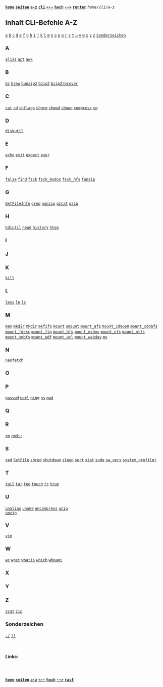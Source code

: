 <!-- Navigation top -->
[__`home`__][home] [__`seiten`__][seiten] [__`a-z`__][content] [__`cli`__][content2] [__`<--`__][left] [__`hoch`__][up] [__`-->`__][right] [__`runter`__][bottom] _`home/cli/a-z`_

<!-- Navigation links -->
[home]:     ./home
[seiten]:   ./home-pages
[content]:  ./home-az
[content2]: ./cli-befehle-az "CLI Befehle A-Z"
[left]:     ./cli-befehl-xxx
[up]:       ./home-cli
[right]:    ./cli-befehl-xxx
[top]:      #
[bottom]:   #links

<!-- CONTENT START ############################################## -->

## Inhalt CLI-Befehle A-Z

[`a`](#a) [`b`](#b) [`c`](#c) [`d`](#d) [`e`](#e) [`f`](#f) [`g`](#g) [`h`](#h) [`i`](#i) [`j`](#j) [`k`](#k) [`l`](#l) [`m`](#m) [`n`](#n) [`o`](#o) [`p`](#p) [`q`](#q) [`r`](#r) [`s`](#s) [`t`](#t) [`u`](#u) [`v`](#v) [`w`](#w) [`x`](#x) [`y`](#y) [`z`](#z) [`Sonderzeichen`](#Sonderzeichen)

### A
[`alias`](./cli-befehl-alias) 
[`apt`](./cli-befehl-apt)
[`awk`](./cli-befehl-awk)
[]() []() []() []() []() []()  

### B
[`bc`](./cli-befehl-bc)
[`brew`](./cli-befehl-brew) 
[`bunzip2`](./cli-befehl-bunzip2) 
[`bzip2`](./cli-befehl-bzip2) 
[`bzip2recover`](./cli-befehl-bzip2recover)
[]() []() []() []() []()    

### C
[`cat`](./cli-befehl-cat) 
[`cd`](./cli-befehl-cd)
[`chflags`](./cli-befehl-chflags) 
[`chgrp`](./cli-befehl-chgrp)
[`chmod`](./cli-befehl-chmod) 
[`chown`](./cli-befehl-chown)
[`compress`](./cli-befehl-uncompress)
[`cp`](./cli-befehl-cp)

[]() []() []() []() []() []()      

### D
[`diskutil`](./cli-befehl-diskutil)
[]() []() []() []() []() []()  
  
### E
[`echo`](./cli-befehl-echo) 
[`exit`](./cli-befehl-exit) 
[`expect`](./cli-befehl-expect) 
[`expr`](./cli-befehl-expr)
[]() []() []() []() []() []()  
   
### F
[`false`](./cli-befehl-false)
[`find`](./cli-befehl-find)
[`fsck`](./cli-befehl-fsck) 
[`fsck_msdos`](./cli-befehl-fsck_msdos) 
[`fsck_hfs`](./cli-befehl-fsck_hfs)
[`funzip`](./cli-befehl-funzip) 
[]() []() []() []() []() []() 

### G
[`GetFileInfo`](./cli-befehl-GetFileInfo)
[`grep`](./cli-befehl-grep)
[`gunzip`](./cli-befehl-gunzip)
[`gzcat`](./cli-befehl-gzcat)
[`gzip`](./cli-befehl-gzip) 
[]() []() []() []() []() []()    

### H
[`hdiutil`](./cli-befehl-hdiutil)
[`head`](./cli-befehl-head)
[`history`](./cli-befehl-history) 
[`htop`](./cli-befehl-htop)

[]() []() []() []() []() []()

### I
[]() []() []() []() []() []()   

### J
[]() []() []() []() []() []()  

### K
[`kill`](./cli-befehl-kill) 
[]() []() []() []() []() []()   

### L
[`less`](./cli-befehl-less)
[`ln`](./cli-befehl-ln)
[`ls`](./cli-befehl-ls) 
[]() []() []() []() []() []()   

### M
[`man`](./cli-befehl-man) 
[`mkdir`](./cli-befehl-mkdir)
[`mkdir`](./cli-befehl-mkdir)
[`mkfifo`](./cli-befehl-mkfifo)
[`mount`](./cli-befehl-mount) 
[`umount`](./cli-befehl-umount) 
[`mount_afp`](./cli-befehl-mount_afp) 
[`mount_cd9660`](./cli-befehl-mount_cd9660) 
[`mount_cddafs`](./cli-befehl-mount_cddafs) 
[`mount_fdesc`](./cli-befehl-mount_fdesc) 
[`mount_ftp`](./cli-befehl-mount_ftp) 
[`mount_hfs`](./cli-befehl-mount_hfs) 
[`mount_msdos`](./cli-befehl-mount_msdos) 
[`mount_nfs`](./cli-befehl-mount_nfs) 
[`mount_ntfs`](./cli-befehl-mount_ntfs) 
[`mount_smbfs`](./cli-befehl-mount_smbfs) 
[`mount_udf`](./cli-befehl-mount_udf) 
[`mount_url`](./cli-befehl-mount_url) 
[`mount_webdav`](./cli-befehl-mount_webdav)
[`mv`](./cli-befehl-mv)
[]() []() []() []() []() []()    

### N
[`neofetch`](./cli-befehl-neofetch)
[]() []() []() []() []() []()  

### O
[]() []() []() []() []() []()    

### P
[`passwd`](./cli-befehl-passwd)
[`perl`](./cli-befehl-perl)
[`ping`](./cli-befehl-ping)
[`ps`](./cli-befehl-ps)
[`pwd`](./cli-befehl-pwd)
[]() []() []() []() []() []()    

### Q
[]() []() []() []() []() []() 

### R
[`rm`](./cli-befehl-rm) 
[`rmdir`](./cli-befehl-rmdir)  
[]() []() []() []() []() []()    

### S
[`sed`](./cli-befehl-sed) 
[`SetFile`](./cli-befehl-SetFile) 
[`shred`](./cli-befehl-shred)
[`shutdown`](./cli-befehl-shutdown)
[`sleep`](./cli-befehl-sleep)
[`sort`](./cli-befehl-sort)
[`stat`](./cli-befehl-stat)
[`sudo`](./cli-befehl-sudo)
[`sw_vers`](./cli-befehl-sw_vers)
[`system_profiler`](./cli-befehl-system_profiler)    
[]() []() []() []()  

### T
[`tail`](./cli-befehl-tail)
[`tar`](./cli-befehl-tar)
[`tee`](./cli-befehl-tee) 
[`touch`](./cli-befehl-touch)
[`tr`](./cli-befehl-tr)
[`true`](./cli-befehl-true) 
[]() []() []() []() []() []()    

### U
[`unalias`](./cli-befehl-unalias)
[`uname`](./cli-befehl-uname) 
[`uncompress`](./cli-befehl-uncompress)
[`uniq`](./cli-befehl-uniq)  
[`unzip`](./cli-befehl-unzip) 
[]() []() []() []() []() []()    

### V
[`vim`](./cli-befehl-vim) 
[]() []() []() []() []() []()    

### W
[`wc`](./cli-befehl-wc)
[`wget`](./cli-befehl-wget)
[`whatis`](./cli-befehl-whatis)
[`which`](./cli-befehl-which) 
[`whoami`](./cli-befehl-whoami)
[]() []() []() []() []() []()    

### X
[]() []() []() []() []() []()  
  
### Y
[]() []() []() []() []() []()  

### Z
[`zcat`](./cli-befehl-zcat) 
[`zip`](./cli-befehl-zip)
[]() []() []() []() []() []()  

### Sonderzeichen
[`./`](./cli-befehl-run_program) 
[`!!`](./cli-befehl-run_last_command)   
[]() []() []() []()
 

<!-- Content navigation -->
[](#) [](#) [](#)

<!-- ToDos -->
<!-- 
-->

<!--
### CHAPTER

#### SUBCHAPTER
-->

<!-- Program code -->
<!--
```swift
// Programmcode
```
-->

<!-- CONTENT END ############################################## -->

<!-- Comment [__`rauf`__][top] [__`runter`__][bottom] -->

<!-- Links --> <br>
##### Links:
<!--   
[`doku`](, "Apple Dokumentation")
[`buch`](, "Swift.org Buch")
[`TEXT`](LINK) _<sub>von AUTHOR, YEAR</sub>_
-->

<!---
##### Videos:
[`TEXT`](LINK) _<sub>von AUTHOR, YEAR, Xmin</sub>_
--->

<!-- Navigation bottom --> <br>
<!-- ###### <sub>_</sub> Ersatz Sprungmarke, wenn keine Links -->
[__`home`__][home] [__`seiten`__][seiten] [__`a-z`__][content] [__`<--`__][left] [__`hoch`__][up] [__`-->`__][right] [__`rauf`__][top]